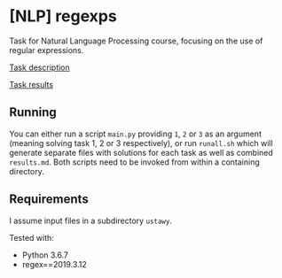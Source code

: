 # [NLP] regexps

Task for Natural Language Processing course, focusing on the use of regular expressions.

[Task description](./1-regexp.md)

[Task results](./results.md)

## Running
You can either run a script `main.py` providing `1`, `2` or `3` as an argument (meaning solving task 1, 2 or 3 respectively),
or run `runall.sh` which will generate separate files with solutions for each task as well as combined `results.md`.
Both scripts need to be invoked from within a containing directory.

## Requirements
I assume input files in a subdirectory `ustawy`.

Tested with:
* Python 3.6.7
* regex==2019.3.12